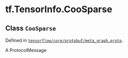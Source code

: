 <div itemscope itemtype="http://developers.google.com/ReferenceObject">
<meta itemprop="name" content="tf.TensorInfo.CooSparse" />
<meta itemprop="path" content="Stable" />
</div>

# tf.TensorInfo.CooSparse

## Class `CooSparse`





Defined in [`tensorflow/core/protobuf/meta_graph.proto`](/code/stable/tensorflow/core/protobuf/meta_graph.proto).

A ProtocolMessage

